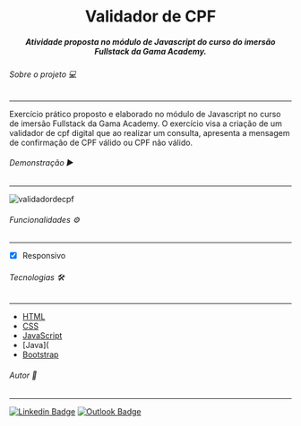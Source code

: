 <h1 align=center> Validador de CPF </h1>

<h5 align=center>Atividade proposta no módulo de Javascript do curso do imersão Fullstack da Gama Academy.</h5>

###### Sobre o projeto 💻

------

Exercício prático proposto e elaborado no módulo de Javascript no curso de imersão Fullstack da Gama Academy. O exercício visa a criação de um validador de cpf digital que ao realizar um consulta, apresenta a mensagem de confirmação de CPF válido ou CPF não válido.



###### Demonstração :arrow_forward:

------

![validadordecpf](https://user-images.githubusercontent.com/87131837/132477516-1f5de7a4-8bbd-485a-b043-05cfa049b313.JPG)

###### Funcionalidades :gear:

------

- [x] Responsivo



###### Tecnologias :hammer_and_wrench:

------

 * [HTML](https://developer.mozilla.org/pt-BR/docs/Web/HTML)
* [CSS](https://developer.mozilla.org/pt-BR/docs/Web/CSS)
* [JavaScript](https://developer.mozilla.org/pt-BR/docs/Web/JavaScript)
* [Java](
* [Bootstrap](https://getbootstrap.com/)



######  Autor :pencil:

------

[![Linkedin Badge](https://img.shields.io/badge/-LinkedIn-blue?style=flat-square&logo=Linkedin&logoColor=white&link=https://www.linkedin.com/in/jessicacmpprado/)](https://www.linkedin.com/in/jessicacmpprado/) [![Outlook Badge](https://img.shields.io/badge/-Gmail-c14438?style=flat-square&logo=Gmail&logoColor=white&link=mailto:jc.moraespereira@gmail.com)](mailto:jc.moraespereira@gmail.com)

